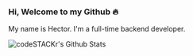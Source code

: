 ### Hi, Welcome to my Github :fire:

My name is Hector. I'm a full-time backend developer.

<img align="left" alt="codeSTACKr's Github Stats" src="https://github-readme-stats.codestackr.vercel.app/api?username=hectorrami&show_icons=true&hide_border=true" />
